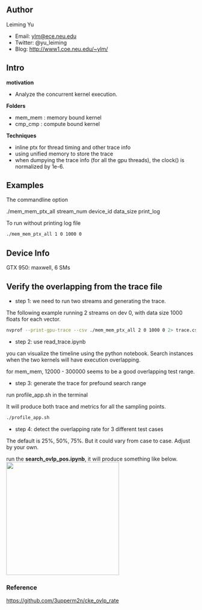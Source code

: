 ## Author
Leiming Yu
* Email: ylm@ece.neu.edu
* Twitter: @yu_leiming
* Blog: http://www1.coe.neu.edu/~ylm/


## Intro
**motivation**
* Analyze the concurrent kernel execution.

**Folders**
* mem_mem : memory bound kernel 
* cmp_cmp : compute bound kernel

**Techniques**
* inline ptx for thread timing and other trace info
* using unified memory to store the trace
* when dumpying the trace info (for all the gpu threads), the clock() is normalized by 1e-6.


## Examples
The commandline option 

./mem_mem_ptx_all stream_num device_id data_size print_log

To run without printing log file
```bash
./mem_mem_ptx_all 1 0 1000 0
```
## Device Info
GTX 950: maxwell, 6 SMs

## Verify the overlapping from the trace file
* step 1: we need to run two streams and generating the trace.

The following example running 2 streams on dev 0, with data size 1000 floats for each vector.
```bash
nvprof --print-gpu-trace --csv ./mem_mem_ptx_all 2 0 1000 0 2> trace.csv
```
* step 2: use read_trace.ipynb

you can visualize the timeline using the python notebook. Search instances when the two kernels will have execution overlapping.

for mem_mem, 12000 - 300000 seems to be a good overlapping test range.

* step 3: generate the trace for prefound search range

run profile_app.sh in the terminal

It will produce both trace and metrics for all the sampling points.
```bash
./profile_app.sh
```
* step 4: detect the overlapping rate for 3 different test cases

The default is 25%, 50%, 75%. But it could vary from case to case. Adjust by your own.

run the **search_ovlp_pos.ipynb**, it will produce something like below.
<image src="Figs/ovlp_rate.png" height=300px>



### Reference
https://github.com/3upperm2n/cke_ovlp_rate

